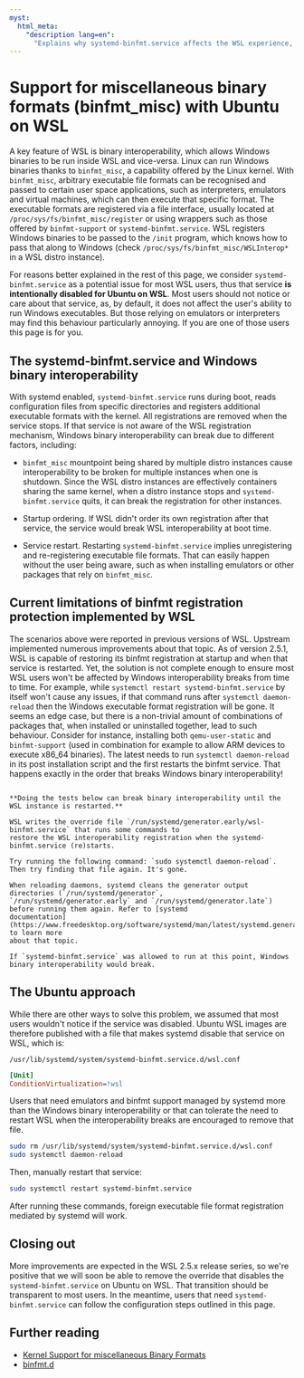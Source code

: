 ```yaml
---
myst:
  html_meta:
    "description lang=en":
      "Explains why systemd-binfmt.service affects the WSL experience, our approach to the service on the Ubuntu distro and how users can configure the behaviour."
---
```


# Support for miscellaneous binary formats (binfmt_misc) with Ubuntu on WSL

A key feature of  WSL is binary interoperability, which allows
Windows binaries to be run inside WSL and vice-versa. Linux can run Windows binaries thanks to `binfmt_misc`, a
capability offered by the Linux kernel. With `binfmt_misc`, arbitrary executable file formats can be recognised and
passed to certain user space applications, such as interpreters, emulators and virtual machines, which can then
execute that specific format. The executable formats are registered via a file interface, usually located at
`/proc/sys/fs/binfmt_misc/register` or using wrappers such as those offered by `binfmt-support` or
`systemd-binfmt.service`. WSL registers Windows binaries to be passed to the `/init` program, which knows how
to pass that along to Windows (check `/proc/sys/fs/binfmt_misc/WSLInterop*` in a WSL distro instance).

For reasons better explained in the rest of this page, we consider `systemd-binfmt.service` as a potential
issue for most WSL users, thus that service **is intentionally disabled for Ubuntu on WSL**. Most users should
not notice or care about that service, as, by default, it does not affect the user's ability to run Windows
executables. But those relying on emulators or interpreters may find this behaviour particularly annoying. If
you are one of those users this page is for you.

## The systemd-binfmt.service and Windows binary interoperability

With systemd enabled, `systemd-binfmt.service` runs during boot, reads configuration files from specific
directories and registers additional executable formats with the kernel. All registrations are removed when
the service stops. If that service is not aware of the WSL registration mechanism, Windows binary
interoperability can break due to different factors, including:

- `binfmt_misc` mountpoint being shared by multiple distro instances cause interoperability to be broken for
multiple instances when one is shutdown. Since the WSL distro instances are effectively containers sharing the
same kernel, when a distro instance stops and `systemd-binfmt.service` quits, it can break the registration
for other instances.

- Startup ordering. If WSL didn't order its own registration after that service, the service would break WSL
interoperability at boot time.

- Service restart. Restarting `systemd-binfmt.service` implies unregistering and re-registering executable
file formats. That can easily happen without the user being aware, such as when installing emulators or other
packages that rely on `binfmt_misc`.

## Current limitations of binfmt registration protection implemented by WSL

The scenarios above were reported in previous versions of WSL. Upstream implemented numerous improvements
about that topic. As of version 2.5.1, WSL is capable of restoring its binfmt registration at startup and when
that service is restarted. Yet, the solution is not complete enough to ensure most WSL users won't be affected
by Windows interoperability breaks from time to time. For example, while `systemctl restart
systemd-binfmt.service` by itself won't cause any issues, if that command runs after `systemctl daemon-reload`
then the Windows executable format registration will be gone. It seems an edge case, but there is a
non-trivial amount of combinations of packages that, when installed or uninstalled together, lead to such
behaviour. Consider for instance, installing both `qemu-user-static` and `binfmt-support` (used in combination
for example to allow ARM devices to execute x86_64 binaries). The latest needs to run `systemctl daemon-reload`
in its post installation script and the first restarts the binfmt service. That happens exactly in the order
that breaks Windows binary interoperability!

```{warning} If you really want to understand why that happens

**Doing the tests below can break binary interoperability until the WSL instance is restarted.**

WSL writes the override file `/run/systemd/generator.early/wsl-binfmt.service` that runs some commands to
restore the WSL interoperability registration when the systemd-binfmt.service (re)starts.

Try running the following command: `sudo systemctl daemon-reload`.
Then try finding that file again. It's gone.

When reloading daemons, systemd cleans the generator output directories (`/run/systemd/generator`,
`/run/systemd/generator.early` and `/run/systemd/generator.late`) before running them again. Refer to [systemd
documentation](https://www.freedesktop.org/software/systemd/man/latest/systemd.generator.html) to learn more
about that topic.

If `systemd-binfmt.service` was allowed to run at this point, Windows binary interoperability would break.
```


## The Ubuntu approach

While there are other ways to solve this problem, we assumed that most users wouldn't notice if the service was
disabled. Ubuntu WSL images are therefore published with a file that makes systemd disable that service on WSL,
which is:

`/usr/lib/systemd/system/systemd-binfmt.service.d/wsl.conf`

```ini
[Unit]
ConditionVirtualization=!wsl
```

Users that need emulators and binfmt support managed by systemd more than the Windows binary
interoperability or that can tolerate the need to restart WSL when the interoperability breaks are encouraged
to remove that file.

```bash
sudo rm /usr/lib/systemd/system/systemd-binfmt.service.d/wsl.conf
sudo systemctl daemon-reload
```

Then, manually restart that service:

```bash
sudo systemctl restart systemd-binfmt.service
```

After running these commands, foreign executable file format registration mediated by systemd will work.

## Closing out

More improvements are expected in the WSL 2.5.x release series, so we're positive that we will soon be able to remove the
override that disables the `systemd-binfmt.service` on Ubuntu on WSL. That transition should be
transparent to most users. In the meantime, users that need `systemd-binfmt.service` can follow the configuration steps outlined in
this page.

## Further reading

- [Kernel Support for miscellaneous Binary Formats](https://docs.kernel.org/admin-guide/binfmt-misc.html)
- [binfmt.d](https://www.freedesktop.org/software/systemd/man/latest/binfmt.d.html#)
